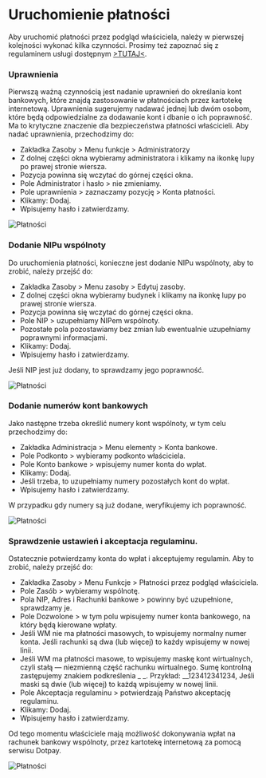 # Uruchomienie płatności

Aby uruchomić płatności przez podgląd właściciela, należy w pierwszej kolejności wykonać kilka czynności. Prosimy też zapoznać się z regulaminem usługi dostępnym [>TUTAJ<](https://docs.google.com/document/d/1PemdnnfQCmwqsxqHocUK33E_WHUoHukVCt7pBFn85fE/).

### Uprawnienia

Pierwszą ważną czynnością jest nadanie uprawnień do określania kont bankowych, które znajdą zastosowanie w płatnościach przez kartotekę internetową. Uprawnienia sugerujemy nadawać jednej lub dwóm osobom, które będą odpowiedzialne za dodawanie kont i dbanie o ich poprawność. Ma to krytyczne znaczenie dla bezpieczeństwa płatności właścicieli. Aby nadać uprawnienia, przechodzimy do:

- Zakładka Zasoby > Menu funkcje > Administratorzy
- Z dolnej części okna wybieramy administratora i klikamy na ikonkę lupy po prawej stronie wiersza.
- Pozycja powinna się wczytać do górnej części okna.
- Pole Administrator i hasło > nie zmieniamy.
- Pole uprawnienia > zaznaczamy pozycję > Konta płatności.
- Klikamy: Dodaj.
- Wpisujemy hasło i zatwierdzamy.

![Płatności](platnosci1.gif)

### Dodanie NIPu wspólnoty

Do uruchomienia płatności, konieczne jest dodanie NIPu wspólnoty, aby to zrobić, należy przejść do:

- Zakładka Zasoby > Menu zasoby > Edytuj zasoby.
- Z dolnej części okna wybieramy budynek i klikamy na ikonkę lupy po prawej stronie wiersza.
- Pozycja powinna się wczytać do górnej części okna.
- Pole NIP > uzupełniamy NIPem wspólnoty.
- Pozostałe pola pozostawiamy bez zmian lub ewentualnie uzupełniamy poprawnymi informacjami.
- Klikamy: Dodaj.
- Wpisujemy hasło i zatwierdzamy.

Jeśli NIP jest już dodany, to sprawdzamy jego poprawność.

![Płatności](platnosci2.gif)

### Dodanie numerów kont bankowych

Jako następne trzeba określić numery kont wspólnoty, w tym celu przechodzimy do:

- Zakładka Administracja > Menu elementy > Konta bankowe.
- Pole Podkonto > wybieramy podkonto właściciela.
- Pole Konto bankowe > wpisujemy numer konta do wpłat.
- Klikamy: Dodaj.
- Jeśli trzeba, to uzupełniamy numery pozostałych kont do wpłat.
- Wpisujemy hasło i zatwierdzamy.

W przypadku gdy numery są już dodane, weryfikujemy ich poprawność.

![Płatności](platnosci3.gif)

### Sprawdzenie ustawień i akceptacja regulaminu.

Ostatecznie potwierdzamy konta do wpłat i akceptujemy regulamin. Aby to zrobić, należy przejść do:

- Zakładka Zasoby > Menu Funkcje > Płatności przez podgląd właściciela.
- Pole Zasób > wybieramy wspólnotę.
- Pola NIP, Adres i Rachunki bankowe > powinny być uzupełnione, sprawdzamy je.
- Pole Dozwolone > w tym polu wpisujemy numer konta bankowego, na który będą kierowane wpłaty.
- Jeśli WM nie ma płatności masowych, to wpisujemy normalny numer konta. Jeśli rachunki są dwa (lub więcej) to każdy wpisujemy w nowej linii.
- Jeśli WM ma płatności masowe, to wpisujemy maskę kont wirtualnych, czyli stałą — niezmienną część rachunku wirtualnego. Sumę kontrolną zastępujemy znakiem podkreślenia _ _. Przykład: __123412341234, Jeśli maski są dwie (lub więcej) to każdą wpisujemy w nowej linii.
- Pole Akceptacja regulaminu > potwierdzają Państwo akceptację regulaminu.
- Klikamy: Dodaj.
- Wpisujemy hasło i zatwierdzamy.

Od tego momentu właściciele mają możliwość dokonywania wpłat na rachunek bankowy wspólnoty, przez kartotekę internetową za pomocą serwisu Dotpay.

![Płatności](platnosci4.gif)